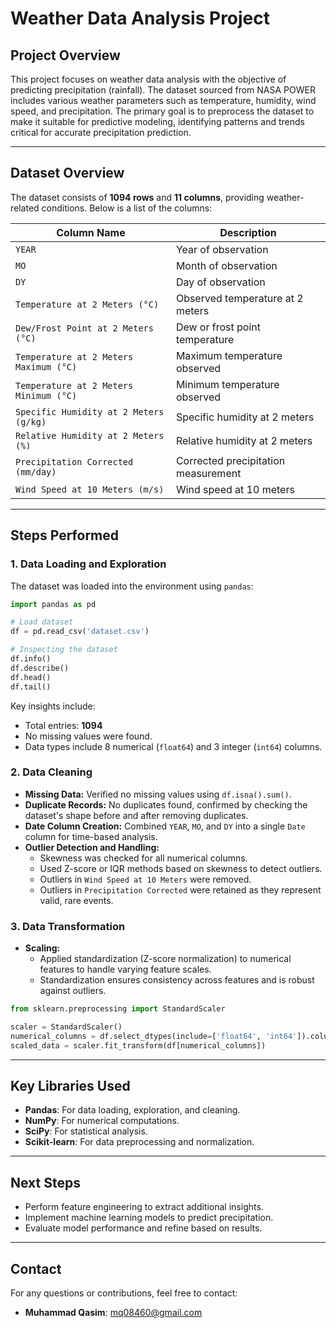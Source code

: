 # Weather Data Analysis Project



## Project Overview
This project focuses on weather data analysis with the objective of predicting precipitation (rainfall). The dataset sourced from NASA POWER includes various weather parameters such as temperature, humidity, wind speed, and precipitation. The primary goal is to preprocess the dataset to make it suitable for predictive modeling, identifying patterns and trends critical for accurate precipitation prediction.

---

## Dataset Overview

The dataset consists of **1094 rows** and **11 columns**, providing weather-related conditions. Below is a list of the columns:

| Column Name                             | Description                           |
|-----------------------------------------|---------------------------------------|
| `YEAR`                                  | Year of observation                   |
| `MO`                                    | Month of observation                  |
| `DY`                                    | Day of observation                    |
| `Temperature at 2 Meters (°C)`          | Observed temperature at 2 meters      |
| `Dew/Frost Point at 2 Meters (°C)`      | Dew or frost point temperature        |
| `Temperature at 2 Meters Maximum (°C)` | Maximum temperature observed          |
| `Temperature at 2 Meters Minimum (°C)` | Minimum temperature observed          |
| `Specific Humidity at 2 Meters (g/kg)` | Specific humidity at 2 meters         |
| `Relative Humidity at 2 Meters (%)`    | Relative humidity at 2 meters         |
| `Precipitation Corrected (mm/day)`     | Corrected precipitation measurement   |
| `Wind Speed at 10 Meters (m/s)`        | Wind speed at 10 meters               |

---

## Steps Performed

### 1. Data Loading and Exploration
The dataset was loaded into the environment using `pandas`:
```python
import pandas as pd

# Load dataset
df = pd.read_csv('dataset.csv')

# Inspecting the dataset
df.info()
df.describe()
df.head()
df.tail()
```
Key insights include:
- Total entries: **1094**
- No missing values were found.
- Data types include 8 numerical (`float64`) and 3 integer (`int64`) columns.

### 2. Data Cleaning
- **Missing Data:** Verified no missing values using `df.isna().sum()`.
- **Duplicate Records:** No duplicates found, confirmed by checking the dataset's shape before and after removing duplicates.
- **Date Column Creation:** Combined `YEAR`, `MO`, and `DY` into a single `Date` column for time-based analysis.
- **Outlier Detection and Handling:**
  - Skewness was checked for all numerical columns.
  - Used Z-score or IQR methods based on skewness to detect outliers.
  - Outliers in `Wind Speed at 10 Meters` were removed.
  - Outliers in `Precipitation Corrected` were retained as they represent valid, rare events.

### 3. Data Transformation
- **Scaling:**
  - Applied standardization (Z-score normalization) to numerical features to handle varying feature scales.
  - Standardization ensures consistency across features and is robust against outliers.

```python
from sklearn.preprocessing import StandardScaler

scaler = StandardScaler()
numerical_columns = df.select_dtypes(include=['float64', 'int64']).columns
scaled_data = scaler.fit_transform(df[numerical_columns])
```

---

## Key Libraries Used
- **Pandas**: For data loading, exploration, and cleaning.
- **NumPy**: For numerical computations.
- **SciPy**: For statistical analysis.
- **Scikit-learn**: For data preprocessing and normalization.

---

## Next Steps
- Perform feature engineering to extract additional insights.
- Implement machine learning models to predict precipitation.
- Evaluate model performance and refine based on results.

---

## Contact
For any questions or contributions, feel free to contact:
- **Muhammad Qasim**: mq08460@gmail.com

